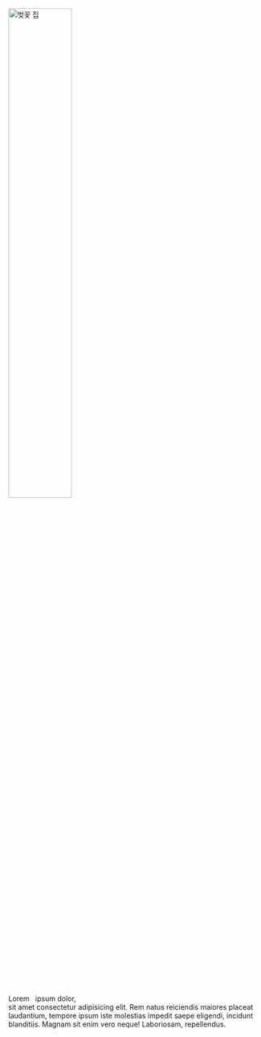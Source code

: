 <!DOCTYPE html>
<html lang="ko">
  <head>
    <meta charset="UTF-8">
    <meta name="viewport" content="width=device-width, initial scale=1.0">
    <title>document</title>
  </head>
  <body>
    <a href="https://google.com" target="_blank">
      <img src="./images/minecraft house.png" alt="벚꽃 집" width="50%" height="50%">
    </a>
    <p>Lorem &nbsp; ipsum dolor,<br> sit amet consectetur adipisicing elit. Rem natus reiciendis maiores placeat laudantium, tempore ipsum iste molestias impedit saepe eligendi, incidunt blanditiis. Magnam sit enim vero neque! Laboriosam, repellendus.</p>
  </body>
</html>
